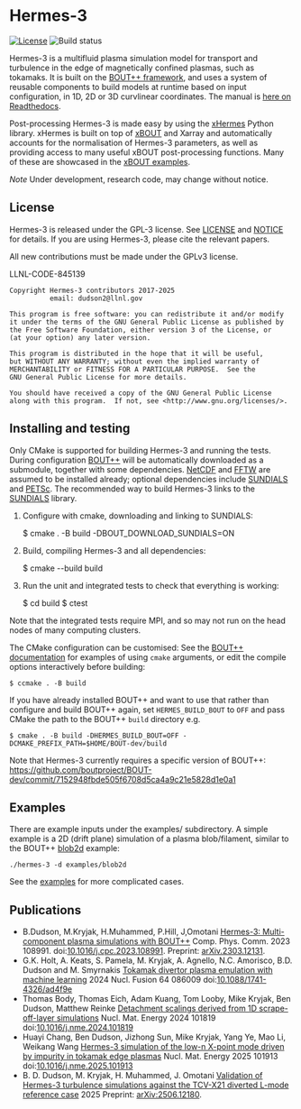 # Hermes-3

[![License](https://img.shields.io/badge/license-GPL-blue.svg)](https://img.shields.io/badge/license-GPL-blue.svg)
![Build status](https://github.com/bendudson/hermes-3/workflows/Tests/badge.svg)

Hermes-3 is a multifluid plasma simulation model for transport and
turbulence in the edge of magnetically confined plasmas, such as
tokamaks. It is built on the [BOUT++
framework](https://github.com/boutproject/BOUT-dev/), and uses a
system of reusable components to build models at runtime based on
input configuration, in 1D, 2D or 3D curvlinear coordinates.  The
manual is [here on
Readthedocs](https://hermes3.readthedocs.io/en/latest/).

Post-processing Hermes-3 is made easy by using the [xHermes](https://github.com/boutproject/xhermes) Python library.
xHermes is built on top of [xBOUT](https://github.com/boutproject/xBOUT) and Xarray and automatically accounts 
for the normalisation of Hermes-3 parameters, as well as providing access to many useful xBOUT post-processing functions.
Many of these are showcased in the [xBOUT examples](https://github.com/boutproject/xBOUT-examples).

*Note* Under development, research code, may change without notice.

## License

Hermes-3 is released under the GPL-3 license. See [LICENSE](./LICENSE)
and [NOTICE](./NOTICE) for details.  If you are using Hermes-3, please
cite the relevant papers.

All new contributions must be made under the GPLv3 license.

LLNL-CODE-845139


    Copyright Hermes-3 contributors 2017-2025
              email: dudson2@llnl.gov

    This program is free software: you can redistribute it and/or modify
    it under the terms of the GNU General Public License as published by
    the Free Software Foundation, either version 3 of the License, or
    (at your option) any later version.

    This program is distributed in the hope that it will be useful,
    but WITHOUT ANY WARRANTY; without even the implied warranty of
    MERCHANTABILITY or FITNESS FOR A PARTICULAR PURPOSE.  See the
    GNU General Public License for more details.

    You should have received a copy of the GNU General Public License
    along with this program.  If not, see <http://www.gnu.org/licenses/>.


## Installing and testing

Only CMake is supported for building Hermes-3 and running the tests.
During configuration
[BOUT++](https://github.com/boutproject/BOUT-dev/) will be
automatically downloaded as a submodule, together with some
dependencies. [NetCDF](https://www.unidata.ucar.edu/software/netcdf/)
and [FFTW](https://www.fftw.org/) are assumed to be installed already;
optional dependencies include
[SUNDIALS](https://computing.llnl.gov/projects/sundials) and
[PETSc](https://petsc.org). The recommended way to build Hermes-3
links to the [SUNDIALS](https://computing.llnl.gov/projects/sundials)
library.

1) Configure with cmake, downloading and linking to SUNDIALS:

    $ cmake . -B build -DBOUT_DOWNLOAD_SUNDIALS=ON

2) Build, compiling Hermes-3 and all dependencies:

    $ cmake --build build

3) Run the unit and integrated tests to check that everything is working:

    $ cd build
    $ ctest

Note that the integrated tests require MPI, and so may not run on the
head nodes of many computing clusters.

The CMake configuration can be customised: See the [BOUT++
documentation](https://bout-dev.readthedocs.io/en/latest/user_docs/installing.html#cmake)
for examples of using `cmake` arguments, or edit the compile options
interactively before building:

    $ ccmake . -B build

If you have already installed BOUT++ and want to use that rather than
configure and build BOUT++ again, set `HERMES_BUILD_BOUT` to `OFF` and pass
CMake the path to the BOUT++ `build` directory e.g.

    $ cmake . -B build -DHERMES_BUILD_BOUT=OFF -DCMAKE_PREFIX_PATH=$HOME/BOUT-dev/build

Note that Hermes-3 currently requires a specific version of BOUT++:
https://github.com/boutproject/BOUT-dev/commit/7152948fbde505f6708d5ca4a9c21e5828d1e0a1

## Examples

There are example inputs under the examples/ subdirectory. A simple
example is a 2D (drift plane) simulation of a plasma blob/filament,
similar to the BOUT++
[blob2d](https://github.com/boutproject/BOUT-dev/tree/master/examples/blob2d)
example:

    ./hermes-3 -d examples/blob2d

See the
[examples](https://github.com/bendudson/hermes-3/tree/master/examples)
for more complicated cases.

## Publications

* B.Dudson, M.Kryjak, H.Muhammed, P.Hill, J,Omotani [Hermes-3:
  Multi-component plasma simulations with
  BOUT++](https://doi.org/10.1016/j.cpc.2023.108991)
  Comp. Phys. Comm. 2023
  108991. doi:[10.1016/j.cpc.2023.108991](https://doi.org/10.1016/j.cpc.2023.108991).
  Preprint:
  [arXiv.2303.12131](https://doi.org/10.48550/arXiv.2303.12131).
* G.K. Holt, A. Keats, S. Pamela, M. Kryjak, A. Agnello,
  N.C. Amorisco, B.D. Dudson and M. Smyrnakis [Tokamak divertor plasma
  emulation with machine
  learning](https://doi.org/10.1088/1741-4326/ad4f9e) 2024
  Nucl. Fusion 64 086009
  doi:[10.1088/1741-4326/ad4f9e](https://doi.org/10.1088/1741-4326/ad4f9e)
* Thomas Body, Thomas Eich, Adam Kuang, Tom Looby, Mike Kryjak, Ben Dudson, Matthew Reinke
  [Detachment scalings derived from 1D scrape-off-layer simulations](https://doi.org/10.1016/j.nme.2024.101819)
  Nucl. Mat. Energy 2024 101819
  doi:[10.1016/j.nme.2024.101819](https://doi.org/10.1016/j.nme.2024.101819)
* Huayi Chang, Ben Dudson, Jizhong Sun, Mike Kryjak, Yang Ye, Mao Li,
  Weikang Wang [Hermes-3 simulation of the low-n X-point mode driven
  by impurity in tokamak edge
  plasmas](https://doi.org/10.1016/j.nme.2025.101913) Nucl. Mat. Energy 2025 101913
  doi:[10.1016/j.nme.2025.101913](https://doi.org/10.1016/j.nme.2025.101913)
* B. D. Dudson, M. Kryjak, H. Muhammed, J. Omotani [Validation of Hermes-3 turbulence simulations against
  the TCV-X21 diverted L-mode reference case](https://arxiv.org/abs/2506.12180) 2025
  Preprint: [arXiv:2506.12180](https://arxiv.org/abs/2506.12180).
